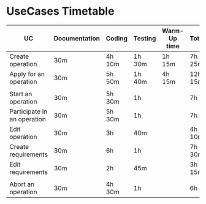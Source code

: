 # UseCases Timetable

| UC | Documentation | Coding | Testing | Warm-Up time | Total | FP |
|---|---|---|---|---|---|---|
| Create operation | 30m  | 4h 10m | 1h 30m  | 1h 15m | 7h 25m  |   |
| Apply for an operation | 30m  | 5h 50m | 1h 40m | 4h 15m | 12h 15m  |   |
|  |   |   |   |   |   |   |
| Start an operation | 30m | 5h 30m | 1h |   | 7h  |   |
| Participate in an operation | 30m | 5h 30m | 1h |   | 7h  |   |
| Edit operation | 30m | 3h | 40m |   | 4h 10m |   |
| Create requirements | 30m | 6h | 1h |   |  7h 30m |   |
| Edit requirements | 30m | 2h | 45m  |   | 3h 15m  |   |
|  |   |   |   |   |   |   |
| Abort an operation | 30m | 4h 30m | 1h |   | 6h |   |

